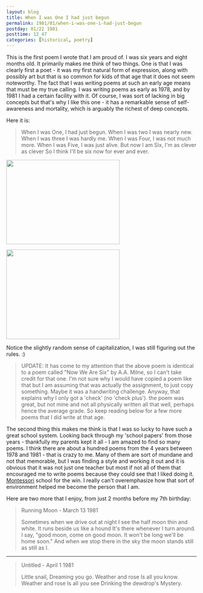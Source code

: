 ```yaml
---
layout: blog
title: When I was One I had just begun
permalink: 1981/01/when-i-was-one-i-had-just-begun
postday: 01/22 1981
posttime: 12_47
categories: [historical, poetry]
---
```


This is the first poem I wrote that I am proud of. I was six years and eight months old. It primarily makes me think of two things. One is that I was clearly first a poet - it was my first natural form of expression, along with possibly art but that is so common for kids of that age that it does not seem noteworthy. The fact that I was writing poems at such an early age means that must be my true calling. I was writing poems as early as 1978, and by 1981 I had a certain facility with it. Of course, I was sort of lacking in big concepts but that's why I like this one - it has a remarkable sense of self-awareness and mortality, which is arguably the richest of deep concepts.

Here it is:

<blockquote>When I was One,
I had just begun.
When I was two
I was nearly new.
When I was three
I was hardly me.
When I was Four,
I was not much more.
When I was Five,
I was just alive.
But now I am Six,
I'm as clever as clever
So I think I'll be six
now for ever and ever.</blockquote>
<a href="http://blog.kristeraxel.com/wp-content/uploads/2011/04/when-i-was-1-p1.jpg"><img src="http://blog.kristeraxel.com/wp-content/uploads/2011/04/when-i-was-1-p1-300x223.jpg" alt="" title="when-i-was-1-p1" width="300" height="223" class="aligncenter size-medium wp-image-1018" /></a>

<a href="http://blog.kristeraxel.com/wp-content/uploads/2011/04/when-i-was-1-p2.jpg"><img src="http://blog.kristeraxel.com/wp-content/uploads/2011/04/when-i-was-1-p2-300x237.jpg" alt="" title="when-i-was-1-p2" width="300" height="237" class="aligncenter size-medium wp-image-1019" /></a>

Notice the slightly random sense of capitalization, I was still figuring out the rules. :)



<blockquote>UPDATE: It has come to my attention that the above poem is identical to a poem called "Now We Are Six" by A.A. Milne, so I can't take credit for that one. I'm not sure why I would have copied a poem like that but I am assuming that was actually the assignment, to just copy something. Maybe it was a handwriting challenge. Anyway, that explains why I only got a 'check' (no 'check plus'). the poem was great, but not mine and not all physically written all that well, perhaps hence the average grade. So keep reading below for a few more poems that I did write at that age.
</blockquote>



The second thing this makes me think is that I was so lucky to have such a great school system. Looking back through my 'school papers' from those years - thankfully my parents kept it all - I am amazed to find so many poems. I think there are about a hundred poems from the 4 years between 1978 and 1981 - that is crazy to me. Many of them are sort of mundane and not that memorable, but I was finding a style and working it out and it is obvious that it was not just one teacher but most if not all of them that encouraged me to write poems because they could see that I liked doing it. <a href="http://en.wikipedia.org/wiki/Montessori_method">Montessori</a> school for the win. I really can't overemphasize how that sort of environment helped me become the person that I am.

Here are two more that I enjoy, from just 2 months before my 7th birthday:

<blockquote>Running Moon - March 13 1981

Sometimes when we drive out at night
I see the half moon thin and white.
It runs beside us like a hound
It's there whenever I turn around.
I say, "good moon, come on
good moon. It won't be long
we'll be home soon." And when
we stop there in the sky
the moon stands still
as still as I.
</blockquote>

<hr>

<blockquote>Untitled - April 1 1981

Little snail,
Dreaming you go.
Weather and rose
Is all you know.
Weather and rose
Is all you see
Drinking the dewdrop's
Mystery.
</blockquote>

